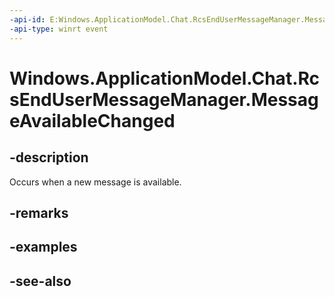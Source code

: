 ----api-id: E:Windows.ApplicationModel.Chat.RcsEndUserMessageManager.MessageAvailableChanged
-api-type: winrt event
---<!-- Event syntaxpublic event Windows.Foundation.TypedEventHandler MessageAvailableChanged<Windows.ApplicationModel.Chat.RcsEndUserMessageManager,  Windows.ApplicationModel.Chat.RcsEndUserMessageAvailableEventArgs>--># Windows.ApplicationModel.Chat.RcsEndUserMessageManager.MessageAvailableChanged## -descriptionOccurs when a new message is available.## -remarks## -examples## -see-also